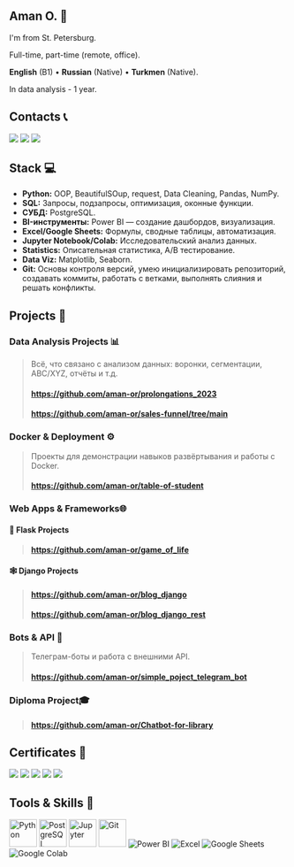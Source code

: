 ## Aman O. 👋
I'm from St. Petersburg.

Full-time, part-time (remote, office).

**English** (B1) • **Russian** (Native) • **Turkmen** (Native).

In data analysis - 1 year.

## Contacts 📞 
<p align="left">
    <a href="https://t.me/amanaliyya"><img src="https://img.shields.io/badge/Telegram-2CA5E0?style=for-the-badge&logo=telegram&logoColor=white"/></a>
    <a href="https://www.linkedin.com/in/amanaliyya/"><img src="https://img.shields.io/badge/LinkedIn-0077B5?style=for-the-badge&logo=linkedin&logoColor=white"/></a>
    <a href="mailto:uragan2462@gmail.com"><img src="https://img.shields.io/badge/Gmail-D14836?style=for-the-badge&logo=gmail&logoColor=white"/></a>
</p>

## Stack 💻

- **Python:** OOP, BeautifulSOup, request, Data Cleaning, Pandas, NumPy.
- **SQL:** Запросы, подзапросы, оптимизация, оконные функции.
- **СУБД:** PostgreSQL.
- **BI-инструменты:** Power BI — создание дашбордов, визуализация.
- **Excel/Google Sheets:** Формулы, сводные таблицы, автоматизация.
- **Jupyter Notebook/Colab:** Исследовательский анализ данных.
- **Statistics:** Описательная статистика, A/B тестирование.
- **Data Viz:** Matplotlib, Seaborn.
- **Git:** Основы контроля версий, умею инициализировать репозиторий, создавать коммиты, работать с ветками, выполнять слияния и решать конфликты.

## Projects 📂

### Data Analysis Projects 📊
> Всё, что связано с анализом данных: воронки, сегментации, ABC/XYZ, отчёты и т.д.
> #### https://github.com/aman-or/prolongations_2023
> #### https://github.com/aman-or/sales-funnel/tree/main

### Docker & Deployment ⚙️
> Проекты для демонстрации навыков развёртывания и работы с Docker.
> #### https://github.com/aman-or/table-of-student

### Web Apps & Frameworks🌐
#### 🐍 Flask Projects
> #### https://github.com/aman-or/game_of_life

#### 🕸️ Django Projects
> #### https://github.com/aman-or/blog_django
> #### https://github.com/aman-or/blog_django_rest

### Bots & API 🤖
> Телеграм-боты и работа с внешними API.
> #### https://github.com/aman-or/simple_poject_telegram_bot


### Diploma Project🎓
> #### https://github.com/aman-or/Chatbot-for-library

## Certificates 📜
<p align="left">
   <a href="https://stepik.org/cert/2224980"><img src="https://img.shields.io/badge/Stepik.org-black?style=for-the-badge&logo=stepik"/></a>
   <a href="https://stepik.org/cert/2310629"><img src="https://img.shields.io/badge/Stepik.org-black?style=for-the-badge&logo=stepik"/></a>
   <a href="https://stepik.org/cert/2623464"><img src="https://img.shields.io/badge/Stepik.org-black?style=for-the-badge&logo=stepik"/></a>
   <a href="https://stepik.org/cert/2354846"><img src="https://img.shields.io/badge/Stepik.org-black?style=for-the-badge&logo=stepik"/></a>
   <a href="https://education.vk.company/curriculum/certificates/download/56961/d29b306c-df72-456c-baa4-0d352ec382e9/"><img src="https://img.shields.io/badge/ВКонтакте-blue?style=for-the-badge&logo=vk&logoColor=white"/></a>
</p>

## Tools & Skills 🧰
<p align="left"> 
  <img src="https://cdn.jsdelivr.net/gh/devicons/devicon/icons/python/python-original.svg" width="50" height="50" alt="Python"/>
  <img src="https://cdn.jsdelivr.net/gh/devicons/devicon/icons/postgresql/postgresql-original.svg" width="50" height="50" alt="PostgreSQL"/>
  <img src="https://cdn.jsdelivr.net/gh/devicons/devicon/icons/jupyter/jupyter-original.svg" width="50" height="50" alt="Jupyter"/>
  <img src="https://cdn.jsdelivr.net/gh/devicons/devicon/icons/git/git-original.svg" width="50" height="50" alt="Git"/>
  <img src="https://img.icons8.com/color/50/000000/power-bi.png" alt="Power BI"/>
  <img src="https://img.icons8.com/color/50/000000/microsoft-excel-2019--v1.png" alt="Excel"/>
  <img src="https://img.icons8.com/color/50/000000/google-sheets.png" alt="Google Sheets"/>
  <img src="https://img.icons8.com/color/50/000000/google-colab.png" alt="Google Colab"/>
</p>

